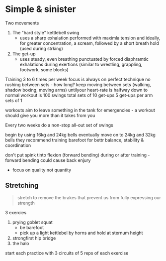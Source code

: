 # Simple & sinister

Two movements

1. The "hard style" kettlebell swing
    - uses a sharp exhalation performed with maximla tension and ideally, for
      greater concentration, a scream, followed by a short breath hold (used
      during strking)
2. The get-up
    - uses steady, even breathing punctuated by forced diaphramtic exhalations
      during exertions (similar to wrestling, grappling, footwork, some blocks)

Training 3 to 6 times per week focus is always on perfect technique no rushing
between sets - how long? keep moving between sets (walking, shadow boxing,
moving arms) untilyour heart-rate is halfway down to normal workout is 100
swings total sets of 10 get-ups 5 get-ups per arm sets of 1

workouts aim to leave something in the tank for emergencies - a workout should
give you more than it takes from you

Every two weeks do a non-stop all-out set of swings

begin by using 16kg and 24kg bells eventually move on to 24kg and 32kg bells
they recommend training barefoot for bettr balance, stability & coordination

don't put spink tinto flexion (forward bending) during or after training -
forward bending could cause back enjury

- focus on quality not quantity

## Stretching

> stretch to remove the brakes that prevent us from fully expressing our
> strength

3 exercies

1. prying goblet squat
    - be barefoot
    - pick up a light kettlebel by horns and hold at sternum height
2. strongfirst hip bridge
3. the halo

start each practice with 3 circuits of 5 reps of each exercise
